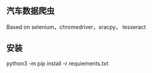 ## 汽车数据爬虫
 Based on selenium，chromedriver，sracpy， tesseract
## 安装
 python3 -m pip install -r requiements.txt

 
